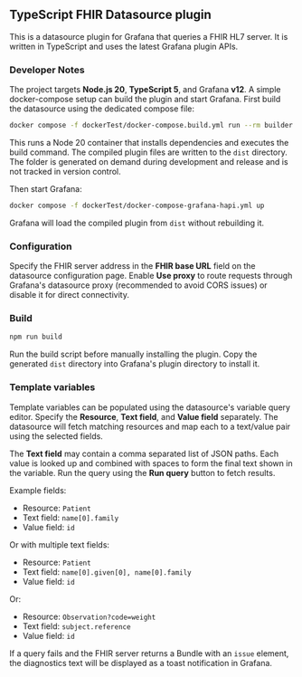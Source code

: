 ## TypeScript FHIR Datasource plugin

This is a datasource plugin for Grafana that queries a FHIR HL7 server.
It is written in TypeScript and uses the latest Grafana plugin APIs.

### Developer Notes

The project targets **Node.js 20**, **TypeScript 5**, and Grafana **v12**.
A simple docker-compose setup can build the plugin and start Grafana.
First build the datasource using the dedicated compose file:

```bash
docker compose -f dockerTest/docker-compose.build.yml run --rm builder
```

This runs a Node 20 container that installs dependencies and executes the
build command. The compiled plugin files are written to the `dist` directory.
The folder is generated on demand during development and release and is not
tracked in version control.

Then start Grafana:

```bash
docker compose -f dockerTest/docker-compose-grafana-hapi.yml up
```

Grafana will load the compiled plugin from `dist` without rebuilding it.

### Configuration

Specify the FHIR server address in the **FHIR base URL** field on the datasource configuration page. Enable **Use proxy** to route requests through Grafana's datasource proxy (recommended to avoid CORS issues) or disable it for direct connectivity.

### Build

```bash
npm run build
```
Run the build script before manually installing the plugin. Copy the generated
`dist` directory into Grafana's plugin directory to install it.

### Template variables

Template variables can be populated using the datasource's variable query editor.
Specify the **Resource**, **Text field**, and **Value field** separately. The datasource
will fetch matching resources and map each to a text/value pair using the selected fields.

The **Text field** may contain a comma separated list of JSON paths. Each value is
looked up and combined with spaces to form the final text shown in the variable.
Run the query using the **Run query** button to fetch results.

Example fields:

- Resource: `Patient`
- Text field: `name[0].family`
- Value field: `id`

Or with multiple text fields:

- Resource: `Patient`
- Text field: `name[0].given[0], name[0].family`
- Value field: `id`

Or:

- Resource: `Observation?code=weight`
- Text field: `subject.reference`
- Value field: `id`

If a query fails and the FHIR server returns a Bundle with an `issue` element,
the diagnostics text will be displayed as a toast notification in Grafana.

